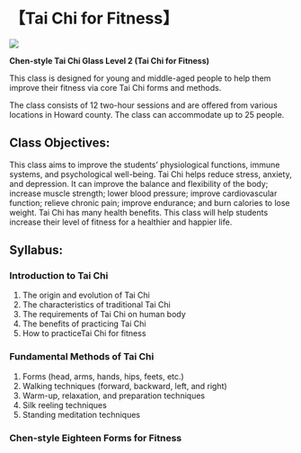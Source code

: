 # 【Tai Chi for Fitness】

![](health.jpg)

**Chen-style Tai Chi Glass Level 2 (Tai Chi for Fitness)**

This class is designed for young and middle-aged people to help them improve their fitness via core Tai Chi forms and methods. 

The class consists of 12 two-hour sessions and are offered from various locations in Howard county. The class can accommodate up to 25 people.

## Class Objectives:

This class aims to improve the students’ physiological functions, immune systems, and psychological well-being.  Tai Chi helps reduce stress, anxiety, and depression. It can improve the balance and flexibility of the body; increase muscle strength; lower blood pressure; improve cardiovascular function; relieve chronic pain; improve endurance; and burn calories to lose weight. Tai Chi has many health benefits. This class will help students increase their level of fitness for a healthier and happier life.

## Syllabus: 

### Introduction to Tai Chi 

1. The origin and evolution of Tai Chi
2. The characteristics of traditional Tai Chi
3. The requirements of Tai Chi on human body
4. The benefits of practicing Tai Chi
5. How to practiceTai Chi for fitness

### Fundamental Methods of Tai Chi

1. Forms (head, arms,  hands, hips, feets, etc.)
2. Walking techniques (forward, backward, left, and right)
3. Warm-up, relaxation, and preparation techniques
4. Silk reeling techniques
5. Standing meditation techniques

### Chen-style Eighteen Forms for Fitness

